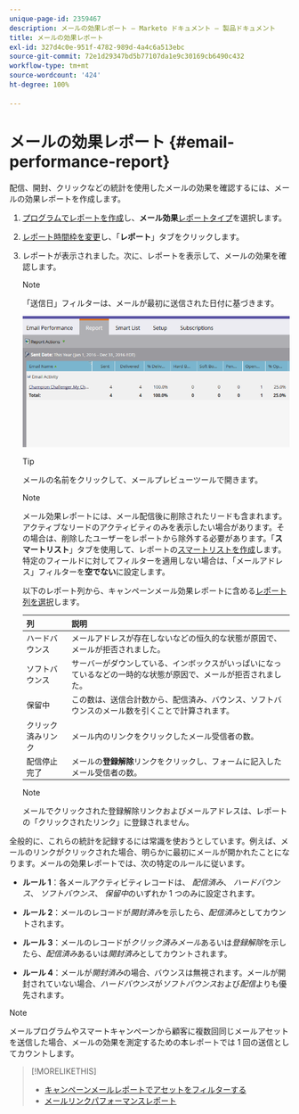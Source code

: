 ```yaml
---
unique-page-id: 2359467
description: メールの効果レポート — Marketo ドキュメント — 製品ドキュメント
title: メールの効果レポート
exl-id: 327d4c0e-951f-4782-989d-4a4c6a513ebc
source-git-commit: 72e1d29347bd5b77107da1e9c30169cb6490c432
workflow-type: tm+mt
source-wordcount: '424'
ht-degree: 100%

---
```


# メールの効果レポート {#email-performance-report}

配信、開封、クリックなどの統計を使用したメールの効果を確認するには、メールの効果レポートを作成します。

1. [プログラムでレポートを作成](/help/marketo/product-docs/reporting/basic-reporting/creating-reports/create-a-report-in-a-program.md)し、**メール効果**[レポートタイプ](/help/marketo/product-docs/reporting/basic-reporting/report-types/report-type-overview.md)を選択します。
1. [レポート時間枠を変更](/help/marketo/product-docs/reporting/basic-reporting/editing-reports/change-a-report-time-frame.md)し、「**レポート**」タブをクリックします。
1. レポートが表示されました。次に、レポートを表示して、メールの効果を確認します。

   >[!NOTE]
   >
   >「送信日」フィルターは、メールが最初に送信された日付に基づきます。

   ![](assets/email-performance-report.png)

   >[!TIP]
   >
   >メールの名前をクリックして、メールプレビューツールで開きます。

   >[!NOTE]
   >
   >メール効果レポートには、メール配信後に削除されたリードも含まれます。アクティブなリードのアクティビティのみを表示したい場合があります。その場合は、削除したユーザーをレポートから除外する必要があります。「**スマートリスト**」タブを使用して、レポートの[スマートリストを作成](/help/marketo/product-docs/core-marketo-concepts/smart-lists-and-static-lists/creating-a-smart-list/create-a-smart-list.md)します。特定のフィールドに対してフィルターを適用しない場合は、「メールアドレス」フィルターを&#x200B;**空でない**&#x200B;に設定します。

   以下のレポート列から、キャンペーンメール効果レポートに含める[レポート列を選択](/help/marketo/product-docs/reporting/basic-reporting/editing-reports/select-report-columns.md)します。

   | 列 | 説明 |
   |---|---|
   | ハードバウンス | メールアドレスが存在しないなどの恒久的な状態が原因で、メールが拒否されました。 |
   | ソフトバウンス | サーバーがダウンしている、インボックスがいっぱいになっているなどの一時的な状態が原因で、メールが拒否されました。 |
   | 保留中 | この数は、送信合計数から、配信済み、バウンス、ソフトバウンスのメール数を引くことで計算されます。 |
   | クリック済みリンク | メール内のリンクをクリックしたメール受信者の数。 |
   | 配信停止完了 | メールの&#x200B;**登録解除**&#x200B;リンクをクリックし、フォームに記入したメール受信者の数。 |

   >[!NOTE]
   >
   >メールでクリックされた登録解除リンクおよびメールアドレスは、レポートの「クリックされたリンク」に登録されません。

全般的に、これらの統計を記録するには常識を使おうとしています。例えば、メールのリンクがクリックされた場合、明らかに最初にメールが開かれたことになります。メールの効果レポートでは、次の特定のルールに従います。

* **ルール 1**：各メールアクティビティレコードは、 _配信済み_、 _ハードバウンス_、 _ソフトバウンス_、 _保留中_&#x200B;のいずれか 1 つのみに設定されます。

* **ルール 2**：メールのレコードが&#x200B;*開封済み*&#x200B;を示したら、*配信済み*&#x200B;としてカウントされます。

* **ルール 3**：メールのレコードが&#x200B;_クリック済みメール_&#x200B;あるいは&#x200B;_登録解除_&#x200B;を示したら、_配信済み_&#x200B;あるいは&#x200B;_開封済み_&#x200B;としてカウントされます。

* **ルール 4**：メールが&#x200B;_開封済み_&#x200B;の場合、バウンスは無視されます。メールが開封されていない場合、_ハードバウンス_&#x200B;が&#x200B;_ソフトバウンス_&#x200B;および&#x200B;_配信_&#x200B;よりも優先されます。

>[!NOTE]
>
>メールプログラムやスマートキャンペーンから顧客に複数回同じメールアセットを送信した場合、メールの効果を測定するための本レポートでは 1 回の送信としてカウントします。

>[!MORELIKETHIS]
>
>* [キャンペーンメールレポートでアセットをフィルターする](/help/marketo/product-docs/reporting/basic-reporting/report-activity/filter-assets-in-a-campaign-email-reports.md)
>* [メールリンクパフォーマンスレポート](/help/marketo/product-docs/email-marketing/email-programs/email-program-data/email-link-performance-report.md)

